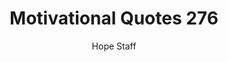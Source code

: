 ---
image: /assets/img/mq/mq_276_repplier.png
title: Motivational Quotes 276
categories:
  - Motivational Quotes
author: Hope Staff
notes: Motivational Quotes 276
embed: >-
  EMBED_GOES_HERE
transcript: >-
  SOME LINES OF TEXT START HERE
---